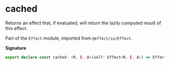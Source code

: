 # cached

Returns an effect that, if evaluated, will return the lazily computed
result of this effect.

Part of the `Effect` module, imported from `@effect/io/Effect`.

**Signature**

```ts
export declare const cached: <R, E, A>(self: Effect<R, E, A>) => Effect<never, never, Effect<R, E, A>>
```
